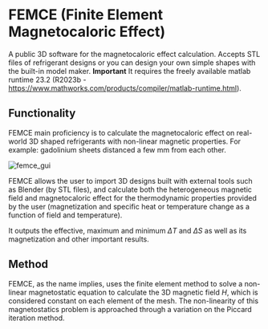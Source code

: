 # FEMCE (Finite Element Magnetocaloric Effect)
A public 3D software for the magnetocaloric effect calculation. Accepts STL files of refrigerant designs or you can design your own simple shapes with the built-in model maker. **Important** It requires the freely available matlab runtime 23.2 (R2023b - https://www.mathworks.com/products/compiler/matlab-runtime.html).

## Functionality
FEMCE main proficiency is to calculate the magnetocaloric effect on real-world 3D shaped refrigerants with non-linear magnetic properties. For example: gadolinium sheets distanced a few mm from each other.

![femce_gui](https://github.com/Rkiefe/FEMCE/assets/122529294/5c5cd6bf-ac66-4d75-abf9-631bec930e26)

FEMCE allows the user to import 3D designs built with external tools such as Blender (by STL files), and calculate both the heterogeneous magnetic field and magnetocaloric effect for the thermodynamic properties provided by the user (magnetization and specific heat or temperature change as a function of field and temperature).

It outputs the effective, maximum and minimum $\Delta T$ and $\Delta S$ as well as its magnetization and other important results.

## Method
FEMCE, as the name implies, uses the finite element method to solve a non-linear magnetostatic equation to calculate the 3D magnetic field $H$, which is considered constant on each element of the mesh. The non-linearity of this magnetostatics problem is approached through a variation on the Piccard iteration method.
